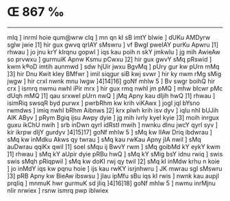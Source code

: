 # Œ 867 ‰
---
mIq ] inrml hoie qum@wrw cIq ] mn qn kI sB imtY blwie ] dUKu AMDyrw
sglw jwie ]1] hir gux gwvq qrIAY sMswru ] vf BwgI pweIAY purKu
Apwru ]1] rhwau ] jo jnu krY kIrqnu gopwl ] iqs kau poih n skY
jmkwlu ] jg mih AwieAw so prvwxu ] gurmuiK Apnw Ksmu pCwxu ]2]
hir gux gwvY sMq pRswid ] kwm k®oD imtih aunmwd ] sdw hjUir jwxu
BgvMq ] pUry gur kw pUrn mMq ]3] hir Dnu Kwit kIey BMfwr ] imil
siqgur siB kwj svwr ] hir ky nwm rMg sMig jwgw ] hir crxI nwnk
mnu lwgw ]4]14]16] goNf mhlw 5 ] Bv swgr boihQ hir crx ]
ismrq nwmu nwhI iPir mrx ] hir gux rmq nwhI jm pMQ ] mhw bIcwr
pMc dUqh mMQ ]1] qau srxweI pUrn nwQ ] jMq Apny kau dIjih hwQ
]1] rhwau ] isimRiq swsqR byd purwx ] pwrbRhm kw krih viKAwx ]
jogI jqI bYsno rwmdws ] imiq nwhI bRhm Aibnws ]2] krx plwh krih
isv dyv ] iqlu nhI bUJih AlK AByv ] pRym Bgiq ijsu Awpy dyie ] jg
mih ivrly kyeI kyie ]3] moih inrgux guxu ikChU nwih ] srb inDwn qyrI
idRstI mwih ] nwnku dInu jwcY qyrI syv ] kir ikrpw dIjY gurdyv
]4]15]17] goNf mhlw 5 ] sMq kw lIAw Driq ibdwrau ] sMq kw inMdku
Akws qy twrau ] sMq kau rwKau Apny jIA nwil ] sMq auDwrau qqiKx
qwil ]1] soeI sMqu ij BwvY rwm ] sMq goibMd kY eykY kwm ]1] rhwau ] sMq
kY aUpir dyie pRBu hwQ ] sMq kY sMig bsY idnu rwiq ] swis swis sMqh
pRiqpwil ] sMq kw doKI rwj qy twil ]2] sMq kI inMdw krhu n koie ] jo
inMdY iqs kw pqnu hoie ] ijs kau rwKY isrjnhwru ] JK mwrau sgl sMswru
]3] pRB Apny kw BieAw ibswsu ] jIau ipMfu sBu iqs kI rwis ] nwnk
kau aupjI prqIiq ] mnmuK hwr gurmuK sd jIiq ]4]16]18] goNf mhlw
5 ] nwmu inrMjnu nIir nrwiex ] rsnw ismrq pwp iblwiex
####
